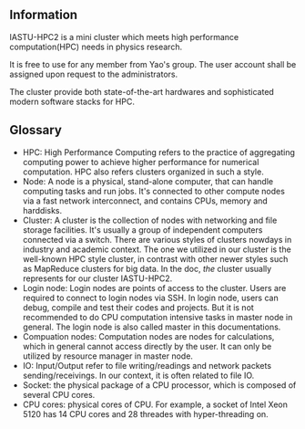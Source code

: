 ## Information

IASTU-HPC2 is a mini cluster which meets high performance computation(HPC) needs in physics research.

It is free to use for any member from Yao's group. The user account shall be assigned upon request to the administrators.

The cluster provide both state-of-the-art hardwares and sophisticated modern software stacks for HPC.

## Glossary

* HPC: High Performance Computing refers to the practice of aggregating computing power to achieve higher performance for numerical computation. HPC also refers clusters organized in such a style.
* Node: A node is a physical, stand-alone computer, that can handle computing tasks and run jobs. It's connected to other compute nodes via a fast network interconnect, and contains CPUs, memory and harddisks.
* Cluster: A cluster is the collection of nodes with networking and file storage facilities. It's usually a group of independent computers connected via a switch. There are various styles of clusters nowdays in industry and academic context. The one we utilized in our cluster is the well-known HPC style cluster, in contrast with other newer styles such as MapReduce clusters for big data. In the doc, *the* cluster usually represents for our cluster IASTU-HPC2.
* Login node: Login nodes are points of access to the cluster. Users are required to connect to login nodes via SSH. In login node, users can debug, compile and test their codes and projects. But it is not recommended to do CPU computation intensive tasks in master node in general. The login node is also called master in this documentations.
* Compuation nodes: Computation nodes are nodes for calculations, which in general cannot access directly by the user. It can only be utilized by resource manager in master node.
* IO: Input/Output refer to file writing/readings and network packets sending/receivings. In our context, it is often related to file IO.
* Socket: the physical package of a CPU processor, which is composed of several CPU cores.
* CPU cores: physical cores of CPU. For example, a socket of Intel Xeon 5120 has 14 CPU cores and 28 threades with hyper-threading on.